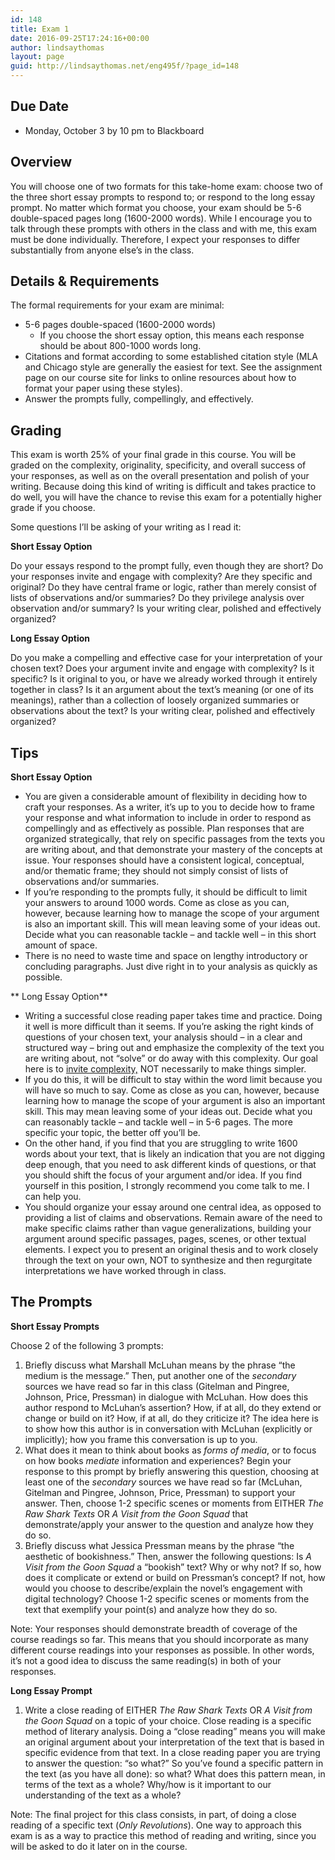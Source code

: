 ```yaml
---
id: 148
title: Exam 1
date: 2016-09-25T17:24:16+00:00
author: lindsaythomas
layout: page
guid: http://lindsaythomas.net/eng495f/?page_id=148
---
```

## Due Date

  * Monday, October 3 by 10 pm to Blackboard

## Overview

You will choose one of two formats for this take-home exam: choose two of the three short essay prompts to respond to; or respond to the long essay prompt. No matter which format you choose, your exam should be 5-6 double-spaced pages long (1600-2000 words). While I encourage you to talk through these prompts with others in the class and with me, this exam must be done individually. Therefore, I expect your responses to differ substantially from anyone else’s in the class.

## Details & Requirements

The formal requirements for your exam are minimal:

  * 5-6 pages double-spaced (1600-2000 words) 
      * If you choose the short essay option, this means each response should be about 800-1000 words long.
  * Citations and format according to some established citation style (MLA and Chicago style are generally the easiest for text. See the assignment page on our course site for links to online resources about how to format your paper using these styles).
  * Answer the prompts fully, compellingly, and effectively.

## Grading

This exam is worth 25% of your final grade in this course. You will be graded on the complexity, originality, specificity, and overall success of your responses, as well as on the overall presentation and polish of your writing. Because doing this kind of writing is difficult and takes practice to do well, you will have the chance to revise this exam for a potentially higher grade if you choose.

Some questions I’ll be asking of your writing as I read it:

**Short Essay Option**

Do your essays respond to the prompt fully, even though they are short? Do your responses invite and engage with complexity? Are they specific and original? Do they have central frame or logic, rather than merely consist of lists of observations and/or summaries? Do they privilege analysis over observation and/or summary? Is your writing clear, polished and effectively organized?

**Long Essay Option**

Do you make a compelling and effective case for your interpretation of your chosen text? Does your argument invite and engage with complexity? Is it specific? Is it original to you, or have we already worked through it entirely together in class? Is it an argument about the text’s meaning (or one of its meanings), rather than a collection of loosely organized summaries or observations about the text? Is your writing clear, polished and effectively organized?

## Tips

**Short Essay Option**

  * You are given a considerable amount of flexibility in deciding how to craft your responses. As a writer, it’s up to you to decide how to frame your response and what information to include in order to respond as compellingly and as effectively as possible. Plan responses that are organized strategically, that rely on specific passages from the texts you are writing about, and that demonstrate your mastery of the concepts at issue. Your responses should have a consistent logical, conceptual, and/or thematic frame; they should not simply consist of lists of observations and/or summaries.
  * If you’re responding to the prompts fully, it should be difficult to limit your answers to around 1000 words. Come as close as you can, however, because learning how to manage the scope of your argument is also an important skill. This will mean leaving some of your ideas out. Decide what you can reasonable tackle – and tackle well – in this short amount of space.
  * There is no need to waste time and space on lengthy introductory or concluding paragraphs. Just dive right in to your analysis as quickly as possible.

** Long Essay Option**

  * Writing a successful close reading paper takes time and practice. Doing it well is more difficult than it seems. If you’re asking the right kinds of questions of your chosen text, your analysis should – in a clear and structured way – bring out and emphasize the complexity of the text you are writing about, not “solve” or do away with this complexity. Our goal here is to <u>invite complexity,</u> NOT necessarily to make things simpler.
  * If you do this, it will be difficult to stay within the word limit because you will have so much to say. Come as close as you can, however, because learning how to manage the scope of your argument is also an important skill. This may mean leaving some of your ideas out. Decide what you can reasonably tackle – and tackle well – in 5-6 pages. The more specific your topic, the better off you’ll be.
  * On the other hand, if you find that you are struggling to write 1600 words about your text, that is likely an indication that you are not digging deep enough, that you need to ask different kinds of questions, or that you should shift the focus of your argument and/or idea. If you find yourself in this position, I strongly recommend you come talk to me. I can help you.
  * You should organize your essay around one central idea, as opposed to providing a list of claims and observations. Remain aware of the need to make specific claims rather than vague generalizations, building your argument around specific passages, pages, scenes, or other textual elements. I expect you to present an original thesis and to work closely through the text on your own, NOT to synthesize and then regurgitate interpretations we have worked through in class.

## The Prompts

**Short Essay Prompts**

Choose 2 of the following 3 prompts:

  1. Briefly discuss what Marshall McLuhan means by the phrase “the medium is the message.” Then, put another one of the _secondary_ sources we have read so far in this class (Gitelman and Pingree, Johnson, Price, Pressman) in dialogue with McLuhan. How does this author respond to McLuhan’s assertion? How, if at all, do they extend or change or build on it? How, if at all, do they criticize it? The idea here is to show how this author is in conversation with McLuhan (explicitly or implicitly); how you frame this conversation is up to you.
  2. What does it mean to think about books as _forms of media_, or to focus on how books _mediate_ information and experiences? Begin your response to this prompt by briefly answering this question, choosing at least one of the _secondary_ sources we have read so far (McLuhan, Gitelman and Pingree, Johnson, Price, Pressman) to support your answer. Then, choose 1-2 specific scenes or moments from EITHER _The Raw Shark Texts_ OR _A Visit from the Goon Squad_ that demonstrate/apply your answer to the question and analyze how they do so.
  3. Briefly discuss what Jessica Pressman means by the phrase “the aesthetic of bookishness.” Then, answer the following questions: Is _A Visit from the Goon Squad_ a “bookish” text? Why or why not? If so, how does it complicate or extend or build on Pressman’s concept? If not, how would you choose to describe/explain the novel’s engagement with digital technology? Choose 1-2 specific scenes or moments from the text that exemplify your point(s) and analyze how they do so.

Note: Your responses should demonstrate breadth of coverage of the course readings so far. This means that you should incorporate as many different course readings into your responses as possible. In other words, it’s not a good idea to discuss the same reading(s) in both of your responses.

**Long Essay Prompt**

  1. Write a close reading of EITHER _The Raw Shark Texts_ OR _A Visit from the Goon Squad_ on a topic of your choice. Close reading is a specific method of literary analysis. Doing a “close reading” means you will make an original argument about your interpretation of the text that is based in specific evidence from that text. In a close reading paper you are trying to answer the question: “so what?” So you’ve found a specific pattern in the text (as you have all done): so what? What does this pattern mean, in terms of the text as a whole? Why/how is it important to our understanding of the text as a whole?

Note: The final project for this class consists, in part, of doing a close reading of a specific text (_Only Revolutions_). One way to approach this exam is as a way to practice this method of reading and writing, since you will be asked to do it later on in the course.
